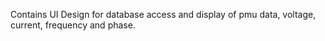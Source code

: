 Contains UI Design for database access and display of pmu data, voltage, current, frequency and phase.